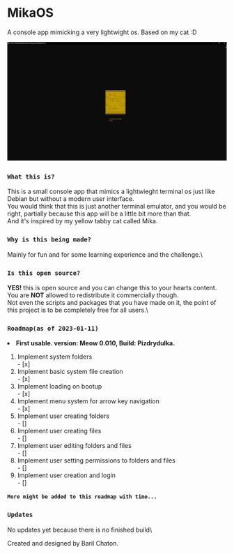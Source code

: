 # MikaOS
A console app mimicking a very lightwight os.
Based on my cat :D

![Alt text](Images/loadingSplash.jpg?raw=true "Title")

### `What this is?`
This is a small console app that mimics a lightwieght terminal os just like Debian but without a modern user interface.\
You would think that this is just another terminal emulator, and you would be right, partially because this app will be a little bit more than that.\
And it's inspired by my yellow tabby cat called Mika.

### `Why is this being made?`
Mainly for fun and for some learning experience and the challenge.\

### `Is this open source?`
<strong>YES!</strong> this is open source and you can change this to your hearts content.\
You are <strong>NOT</strong> allowed to redistribute it commercially though.\
Not even the scripts and packages that you have made on it, the point of this project is to be completely free for all users.\

### `Roadmap(as of 2023-01-11)`
<li><strong>First usable. version: Meow 0.010, Build: Pizdrydulka.</strong></li>
<ol>
  <li>Implement system folders</li> - [x]
  <li>Implement basic system file creation</li> - [x]
  <li>Implement loading on bootup</li> - [x]
  <li>Implement menu system for arrow key navigation</li> - [x]
  <li>Implement user creating folders</li> - []
  <li>Implement user creating files</li> - []
  <li>Implement user editing folders and files</li> - []
  <li>Implement user setting permissions to folders and files</li> - []
  <li>Implement user creation and login</li> - []
</ol>

<strong>`More might be added to this roadmap with time...`</strong>

### `Updates`
No updates yet because there is no finished build\\

Created and designed by Baril Chaton.

